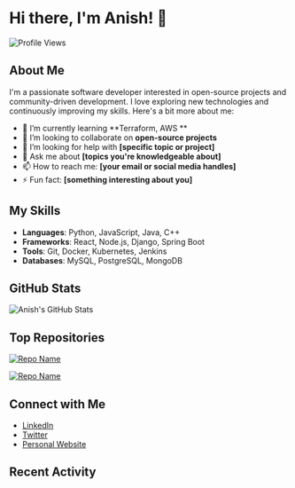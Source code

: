 # Hi there, I'm Anish! 👋

![Profile Views](https://komarev.com/ghpvc/?username=anish9696&color=blue)

## About Me

I'm a passionate software developer interested in open-source projects and community-driven development. I love exploring new technologies and continuously improving my skills. Here's a bit more about me:

- 🌱 I’m currently learning **Terraform, AWS **
- 👯 I’m looking to collaborate on **open-source projects**
- 🤔 I’m looking for help with **[specific topic or project]**
- 💬 Ask me about **[topics you're knowledgeable about]**
- 📫 How to reach me: **[your email or social media handles]**
- ⚡ Fun fact: **[something interesting about you]**

## My Skills

- **Languages**: Python, JavaScript, Java, C++
- **Frameworks**: React, Node.js, Django, Spring Boot
- **Tools**: Git, Docker, Kubernetes, Jenkins
- **Databases**: MySQL, PostgreSQL, MongoDB

## GitHub Stats

![Anish's GitHub Stats](https://github-readme-stats.vercel.app/api?username=anish9696&show_icons=true&theme=radical)

## Top Repositories

[![Repo Name](https://github-readme-stats.vercel.app/api/pin/?username=anish9696&repo=repo-name&theme=radical)](https://github.com/anish9696/repo-name)

[![Repo Name](https://github-readme-stats.vercel.app/api/pin/?username=anish9696&repo=repo-name&theme=radical)](https://github.com/anish9696/repo-name)

## Connect with Me

- [LinkedIn](https://linkedin.com/in/anish9696)
- [Twitter](https://twitter.com/anish9696)
- [Personal Website](https://anish9696.dev)

## Recent Activity

<!--START_SECTION:activity-->
<!--END_SECTION:activity-->
